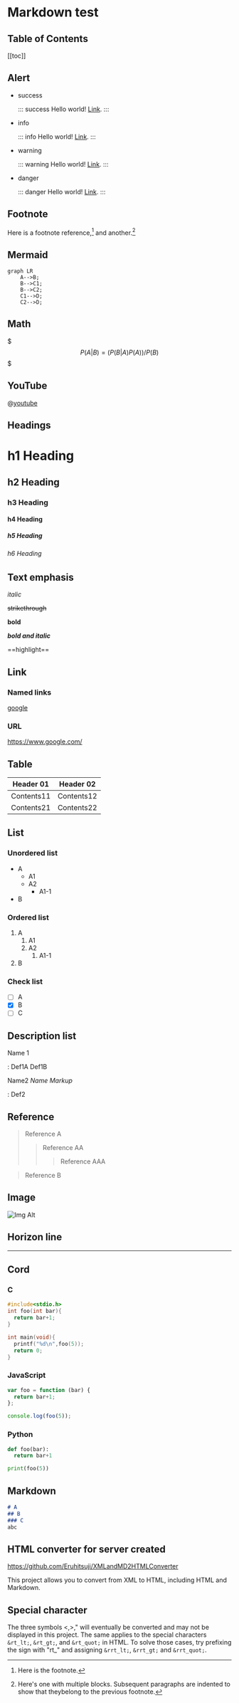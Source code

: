 
# Markdown test

## Table of Contents

[[toc]]

## Alert

- success
  
  ::: success
  Hello world! [Link](#).
  :::
  
- info
  
  ::: info
  Hello world! [Link](#).
  :::
  
- warning
  
  ::: warning
  Hello world! [Link](#).
  :::
  
- danger
  
  ::: danger
  Hello world! [Link](#).
  :::

## Footnote

Here is a footnote reference,[^1] and another.[^longnote]

[^1]: Here is the footnote.

[^longnote]: Here's one with multiple blocks.
    Subsequent paragraphs are indented to show that theybelong to the previous footnote.

## Mermaid
  
  ```mermaid
  graph LR
      A-->B;
      B-->C1;
      B-->C2;
      C1-->D;
      C2-->D;
  ```

## Math
  
$$$
P(A | B) = (P(B | A)P(A)) / P(B)
$$$

## YouTube

@[youtube](lJIrF4YjHfQ)

## Headings

# h1 Heading

## h2 Heading

### h3 Heading

#### h4 Heading

##### h5 Heading

###### h6 Heading

## Text emphasis

_italic_

~~strikethrough~~

__bold__

___bold and italic___

==highlight==

## Link

### Named links

[google](https://www.google.com/)

### URL

https://www.google.com/

## Table

| Header 01 | Header 02 |
|----------- | ---------- |
| Contents11 | Contents12 |
| Contents21 | Contents22 |

## List

### Unordered list

- A
  - A1
  - A2
    - A1-1
- B

### Ordered list

1. A
   1. A1
   2. A2
      1. A1-1
2. B

### Check list

- [ ] A
- [x] B
- [ ] C

## Description list

Name 1

:   Def1A
Def1B

Name2 *Name Markup*

:   Def2

## Reference

> Reference A
>> Reference AA
>>> Reference AAA

> Reference B

## Image

![Img Alt](https://picsum.photos/200/50 "Img Title")

## Horizon line

---

## Cord

### C

```c
#include<stdio.h>
int foo(int bar){
  return bar+1;
}

int main(void){
  printf("%d\n",foo(5));
  return 0;
}
```

### JavaScript

```js
var foo = function (bar) {
  return bar+1;
};

console.log(foo(5));
```

### Python

```python
def foo(bar):
  return bar+1

print(foo(5))
```

## Markdown

```Markdown
# A
## B
### C
abc
```

## HTML converter for server created

https://github.com/Eruhitsuji/XMLandMD2HTMLConverter

This project allows you to convert from XML to HTML, including HTML and Markdown.

## Special character

The three symbols <,>," will eventually be converted and may not be displayed in this project.
The same applies to the special characters ```&rt_lt;```, ```&rt_gt;```, and ```&rt_quot;``` in HTML.
To solve those cases, try prefixing the sign with "rt_" and assigning ```&rrt_lt;```, ```&rrt_gt;``` and ```&rrt_quot;```.
